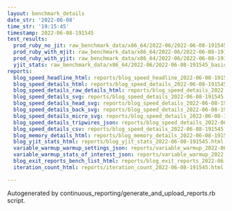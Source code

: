 ```yaml
---
layout: benchmark_details
date_str: '2022-06-08'
time_str: '19:15:45'
timestamp: 2022-06-08-191545
test_results:
  prod_ruby_no_jit: raw_benchmark_data/x86_64/2022-06/2022-06-08-191545_basic_benchmark_prod_ruby_no_jit.json
  prod_ruby_with_mjit: raw_benchmark_data/x86_64/2022-06/2022-06-08-191545_basic_benchmark_prod_ruby_with_mjit.json
  prod_ruby_with_yjit: raw_benchmark_data/x86_64/2022-06/2022-06-08-191545_basic_benchmark_prod_ruby_with_yjit.json
  yjit_stats: raw_benchmark_data/x86_64/2022-06/2022-06-08-191545_basic_benchmark_yjit_stats.json
reports:
  blog_speed_headline_html: reports/blog_speed_headline_2022-06-08-191545.html
  blog_speed_details_html: reports/blog_speed_details_2022-06-08-191545.html
  blog_speed_details_raw_details_html: reports/blog_speed_details_2022-06-08-191545.raw_details.html
  blog_speed_details_svg: reports/blog_speed_details_2022-06-08-191545.svg
  blog_speed_details_head_svg: reports/blog_speed_details_2022-06-08-191545.head.svg
  blog_speed_details_back_svg: reports/blog_speed_details_2022-06-08-191545.back.svg
  blog_speed_details_micro_svg: reports/blog_speed_details_2022-06-08-191545.micro.svg
  blog_speed_details_tripwires_json: reports/blog_speed_details_2022-06-08-191545.tripwires.json
  blog_speed_details_csv: reports/blog_speed_details_2022-06-08-191545.csv
  blog_memory_details_html: reports/blog_memory_details_2022-06-08-191545.html
  blog_yjit_stats_html: reports/blog_yjit_stats_2022-06-08-191545.html
  variable_warmup_warmup_settings_json: reports/variable_warmup_2022-06-08-191545.warmup_settings.json
  variable_warmup_stats_of_interest_json: reports/variable_warmup_2022-06-08-191545.stats_of_interest.json
  blog_exit_reports_bench_list_html: reports/blog_exit_reports_2022-06-08-191545.bench_list.html
  iteration_count_html: reports/iteration_count_2022-06-08-191545.html

---
```

Autogenerated by continuous_reporting/generate_and_upload_reports.rb script.
